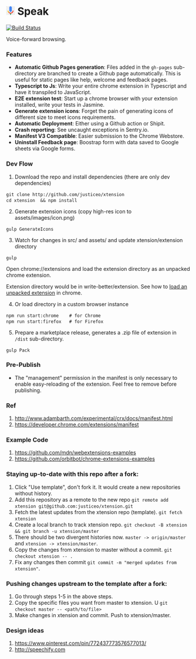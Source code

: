 # ![logo](assets/images/icon-24x24.png) Speak

[![Build Status](https://travis-ci.org/justiceo/chrome-extension-starter.svg?branch=master)](https://travis-ci.org/justiceo/chrome-extension-starter)

Voice-forward browsing.

### Features
* **Automatic Github Pages generation**: Files added in the `gh-pages` sub-directory are branched to create a Github page automatically. This is useful for static pages like help, welcome and feedback pages.
* **Typescript to Js**: Write your entire chrome extension in Typescript and have it transpiled to JavaScript.
* **E2E extension test**: Start up a chrome browser with your extension installed, write your tests in Jasmine.
* **Generate extension icons**: Forget the pain of generating icons of different size to meet icons requirements.
* **Automatic Deployment**: Either using a Github action or Shipit.
* **Crash reporting**: See uncaught exceptions in Sentry.io.
* **Manifest V3 Compatible**: Easier submission to the Chrome Webstore.
* **Uninstall Feedback page**: Boostrap form with data saved to Google sheets via Google forms.

### Dev Flow

1. Download the repo and install dependencies (there are only dev dependencies)
```
git clone http://github.com/justiceo/xtension 
cd xtension  && npm install  
```

2. Generate extension icons (copy high-res icon to assets/images/icon.png)
```
gulp GenerateIcons
```

3. Watch for changes in src/ and assets/ and update xtension/extension directory
```
gulp
```
Open chrome://extensions and load the extension directory as an unpacked chrome extension.

Extension directory would be in write-better/extension. See how to [load an unpacked extension](https://developer.chrome.com/extensions/getstarted#manifest) in chrome.

4. Or load directory in a custom browser instance

```
npm run start:chrome    # for Chrome
npm run start:firefox   # for Firefox
```

5. Prepare a marketplace release, generates a .zip file of extension in `/dist` sub-directory.
```
gulp Pack 
```

### Pre-Publish

* The "management" permission in the manifest is only necessary to enable easy-reloading of the extension. Feel free to remove before publishing.


### Ref

1. http://www.adambarth.com/experimental/crx/docs/manifest.html
2. https://developer.chrome.com/extensions/manifest

### Example Code
1. https://github.com/mdn/webextensions-examples
2. https://github.com/orbitbot/chrome-extensions-examples


### Staying up-to-date with this repo after a fork:
1. Click "Use template", don't fork it. It would create a new repositories without history.
2. Add this repository as a remote to the new repo
`git remote add xtension git@github.com:justiceo/xtension.git`
3. Fetch the latest updates from the xtension repo (template).
`git fetch xtension`
4. Create a local branch to track xtension repo.
`git checkout -B xtension && git branch -u xtension/master`
5. There should be two divergent histories now. `master -> origin/master` and `xtension -> xtension/master`.
6. Copy the changes from xtension to master without a commit.
`git checkout xtension -- .` 
7. Fix any changes then commit
`git commit -m "merged updates from xtension"`.


### Pushing changes upstream to the template after a fork:
1. Go through steps 1-5 in the above steps.
2. Copy the specific files you want from master to xtension. U
`git checkout master -- <path/to/file>`
3. Make changes in xtension and commit. Push to xtension/master.


### Design ideas
1. https://www.pinterest.com/pin/772437773576577013/
2. http://speechify.com
